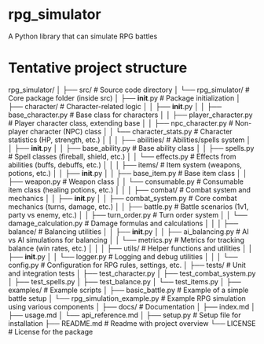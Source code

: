 # rpg_simulator
A Python library that can simulate RPG battles

# Tentative project structure
rpg_simulator/
│
├── src/                                # Source code directory
│   └── rpg_simulator/                  # Core package folder (inside src)
│       ├── __init__.py                 # Package initialization
│       ├── character/                  # Character-related logic
│       │   ├── __init__.py
│       │   ├── base_character.py       # Base class for characters
│       │   ├── player_character.py     # Player character class, extending base
│       │   ├── npc_character.py        # Non-player character (NPC) class
│       │   └── character_stats.py      # Character statistics (HP, strength, etc.)
│       │
│       ├── abilities/                  # Abilities/spells system
│       │   ├── __init__.py
│       │   ├── base_ability.py         # Base ability class
│       │   ├── spells.py               # Spell classes (fireball, shield, etc.)
│       │   └── effects.py              # Effects from abilities (buffs, debuffs, etc.)
│       │
│       ├── items/                      # Item system (weapons, potions, etc.)
│       │   ├── __init__.py
│       │   ├── base_item.py            # Base item class
│       │   ├── weapon.py               # Weapon class
│       │   └── consumable.py           # Consumable item class (healing potions, etc.)
│       │
│       ├── combat/                     # Combat system and mechanics
│       │   ├── __init__.py
│       │   ├── combat_system.py        # Core combat mechanics (turns, damage, etc.)
│       │   ├── battle.py               # Battle scenarios (1v1, party vs enemy, etc.)
│       │   ├── turn_order.py           # Turn order system
│       │   └── damage_calculation.py   # Damage formulas and calculations
│       │
│       ├── balance/                    # Balancing utilities
│       │   ├── __init__.py
│       │   ├── ai_balancing.py         # AI vs AI simulations for balancing
│       │   └── metrics.py              # Metrics for tracking balance (win rates, etc.)
│       │
│       ├── utils/                      # Helper functions and utilities
│       │   ├── __init__.py
│       │   └── logger.py               # Logging and debug utilities
│       │
│       └── config.py                   # Configuration for RPG rules, settings, etc.
│
├── tests/                              # Unit and integration tests
│   ├── test_character.py
│   ├── test_combat_system.py
│   ├── test_spells.py
│   ├── test_balance.py
│   └── test_items.py
│
├── examples/                           # Example scripts
│   ├── basic_battle.py                 # Example of a simple battle setup
│   └── rpg_simulation_example.py       # Example RPG simulation using various components
│
├── docs/                               # Documentation
│   ├── index.md
│   ├── usage.md
│   └── api_reference.md
│
├── setup.py                            # Setup file for installation
├── README.md                           # Readme with project overview
└── LICENSE                             # License for the package
